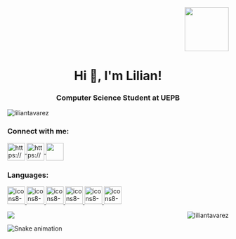 <div display="flex" align="right">
<a align="right" href="https://picasion.com/"><img src="https://i.picasion.com/pic91/bd896ae73c170b3c570d74b572fc58c3.gif" width="100" height="100" border="0"></a>
<h1 align="center">Hi 👋, I'm Lilian!</h1> 
</div>


<h3 align="center">Computer Science Student at UEPB</h3>

<p align="left"> 
  <img src="https://komarev.com/ghpvc/?username=liliantavarez&label=Profile%20views&color=0e75b6&style=flat" alt="liliantavarez"> 
</p>

<h3 align="left">Connect with me:</h3>
<p align="left">
  <a href="https://codepen.io/liliantavarez"target="_blank">
    <img align="center" src="https://cdn0.iconfinder.com/data/icons/social-circle-3/72/Codepen-512.png" alt="https://codepen.io/liliantavarez" height="40" width="40">
  </a>

  <a target="_blank" href="https://www.linkedin.com/in/LilianTavarez">
    <img align="center" src="https://cdn3.iconfinder.com/data/icons/address-book-providers-in-black-white/512/linkedin-512.png" alt="https://www.linkedin.com/in/LilianTavarez"height="40" width="40">
  </a>

  <a href = "mailto: liliancarvalhotavares@gmail.com" target="_blank">
    <img align="center" src="https://cdn3.iconfinder.com/data/icons/address-book-providers-in-black-white/512/gmail-512.png" height="40" width="40">
  </a>  
</p>

<h3 align="left">Languages:</h3>


<p align="left"> 
  <a href="https://www.cprogramming.com/" target="_blank"> 
    <img src="https://i.ibb.co/zh7Xy0T/icons8-c-programming-50.png" alt="icons8-c-programming-48" width="40" height="40"> 
  </a> 
  
  <a href="https://www.w3schools.com/cpp/" target="_blank"> 
    <img src="https://i.ibb.co/L02DMnN/icons8-c-50-2.png" alt="icons8-c-50" width="40" height="40"> 
  </a> 
  
  <a href="https://www.java.com" target="_blank"> 
    <img src="https://i.ibb.co/P9vP0RM/icons8-logo-java-coffee-cup-50.png" alt="icons8-java-50" width="40" height="40"> 
  </a> 
 
  <a href="https://www.w3schools.com/css/" target="_blank"> 
    <img src="https://i.ibb.co/9v4Z00c/icons8-css3-50-1.png" alt="icons8-css3-50" width="40" height="40"> 
  </a> 
 
  <a href="https://www.w3.org/html/" target="_blank"> 
    <img src="https://i.ibb.co/qCCv8Bq/icons8-html-5-50-1.png" alt="icons8-html-5-50" width="40" height="40"> 
  </a> 

  <a href="https://developer.mozilla.org/en-US/docs/Web/JavaScript" target="_blank"> 
    <img src="https://i.ibb.co/yNNpCRj/icons8-javascript-logo-50.png" alt="icons8-javascript-logo-50" width="40" height="40"> 
  </a> 
</p>

<p>
  <img align="right" src="https://github-readme-stats.vercel.app/api/top-langs?username=liliantavarez&show_icons=true&locale=en&layout=default&langs_count=8&theme=midnight-purple" alt="liliantavarez">

  <img src="https://github-readme-stats.vercel.app/api?username=liliantavarez&theme=midnight-purple&show_icons=tru">
</p>

  ![Snake animation](https://github.com/liliantavarez/liliantavarez/blob/output/github-contribution-grid-snake.svg)


